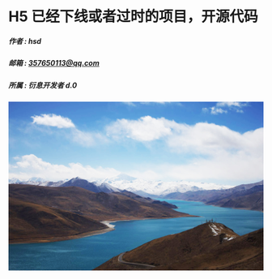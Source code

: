 # H5 已经下线或者过时的项目，开源代码
##### 作者 : hsd
##### 邮箱 : 357650113@qq.com
##### 所属 : 衍息开发者 d.0

![头图](./readmeImgs/test.jpg)
